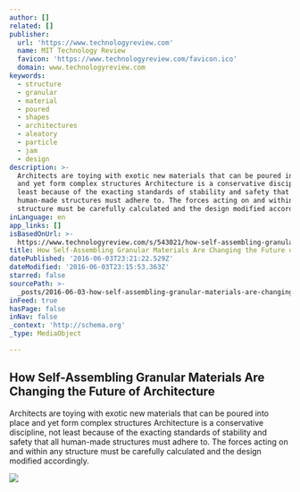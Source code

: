 ```yaml
---
author: []
related: []
publisher:
  url: 'https://www.technologyreview.com'
  name: MIT Technology Review
  favicon: 'https://www.technologyreview.com/favicon.ico'
  domain: www.technologyreview.com
keywords:
  - structure
  - granular
  - material
  - poured
  - shapes
  - architectures
  - aleatory
  - particle
  - jam
  - design
description: >-
  Architects are toying with exotic new materials that can be poured into place
  and yet form complex structures Architecture is a conservative discipline, not
  least because of the exacting standards of stability and safety that all
  human-made structures must adhere to. The forces acting on and within any
  structure must be carefully calculated and the design modified accordingly.
inLanguage: en
app_links: []
isBasedOnUrl: >-
  https://www.technologyreview.com/s/543021/how-self-assembling-granular-materials-are-changing-the-future-of-architecture/
title: How Self-Assembling Granular Materials Are Changing the Future of Architecture
datePublished: '2016-06-03T23:21:22.529Z'
dateModified: '2016-06-03T23:15:53.363Z'
starred: false
sourcePath: >-
  _posts/2016-06-03-how-self-assembling-granular-materials-are-changing-the-futu.md
inFeed: true
hasPage: false
inNav: false
_context: 'http://schema.org'
_type: MediaObject

---
```

<article style=""><h1>How Self-Assembling Granular Materials Are Changing the Future of Architecture</h1><p>Architects are toying with exotic new materials that can be poured into place and yet form complex structures Architecture is a conservative discipline, not least because of the exacting standards of stability and safety that all human-made structures must adhere to. The forces acting on and within any structure must be carefully calculated and the design modified accordingly.</p><img src="https://d267cvn3rvuq91.cloudfront.net/i/profiles/avatars/Xb-logo-circle.png?sw=150" /></article>